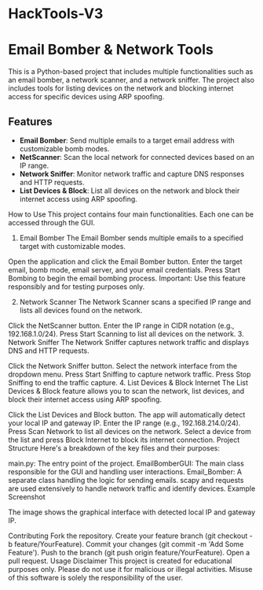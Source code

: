 # HackTools-V3
# Email Bomber & Network Tools

This is a Python-based project that includes multiple functionalities such as an email bomber, a network scanner, and a network sniffer. The project also includes tools for listing devices on the network and blocking internet access for specific devices using ARP spoofing.

## Features

- **Email Bomber**: Send multiple emails to a target email address with customizable bomb modes.
- **NetScanner**: Scan the local network for connected devices based on an IP range.
- **Network Sniffer**: Monitor network traffic and capture DNS responses and HTTP requests.
- **List Devices & Block**: List all devices on the network and block their internet access using ARP spoofing.

How to Use
This project contains four main functionalities. Each one can be accessed through the GUI.

1. Email Bomber
The Email Bomber sends multiple emails to a specified target with customizable modes.

Open the application and click the Email Bomber button.
Enter the target email, bomb mode, email server, and your email credentials.
Press Start Bombing to begin the email bombing process.
Important: Use this feature responsibly and for testing purposes only.

2. Network Scanner
The Network Scanner scans a specified IP range and lists all devices found on the network.

Click the NetScanner button.
Enter the IP range in CIDR notation (e.g., 192.168.1.0/24).
Press Start Scanning to list all devices on the network.
3. Network Sniffer
The Network Sniffer captures network traffic and displays DNS and HTTP requests.

Click the Network Sniffer button.
Select the network interface from the dropdown menu.
Press Start Sniffing to capture network traffic.
Press Stop Sniffing to end the traffic capture.
4. List Devices & Block Internet
The List Devices & Block feature allows you to scan the network, list devices, and block their internet access using ARP spoofing.

Click the List Devices and Block button.
The app will automatically detect your local IP and gateway IP.
Enter the IP range (e.g., 192.168.214.0/24).
Press Scan Network to list all devices on the network.
Select a device from the list and press Block Internet to block its internet connection.
Project Structure
Here's a breakdown of the key files and their purposes:

main.py: The entry point of the project.
EmailBomberGUI: The main class responsible for the GUI and handling user interactions.
Email_Bomber: A separate class handling the logic for sending emails.
scapy and requests are used extensively to handle network traffic and identify devices.
Example Screenshot

The image shows the graphical interface with detected local IP and gateway IP.

Contributing
Fork the repository.
Create your feature branch (git checkout -b feature/YourFeature).
Commit your changes (git commit -m 'Add Some Feature').
Push to the branch (git push origin feature/YourFeature).
Open a pull request.
Usage Disclaimer
This project is created for educational purposes only. Please do not use it for malicious or illegal activities. Misuse of this software is solely the responsibility of the user.

